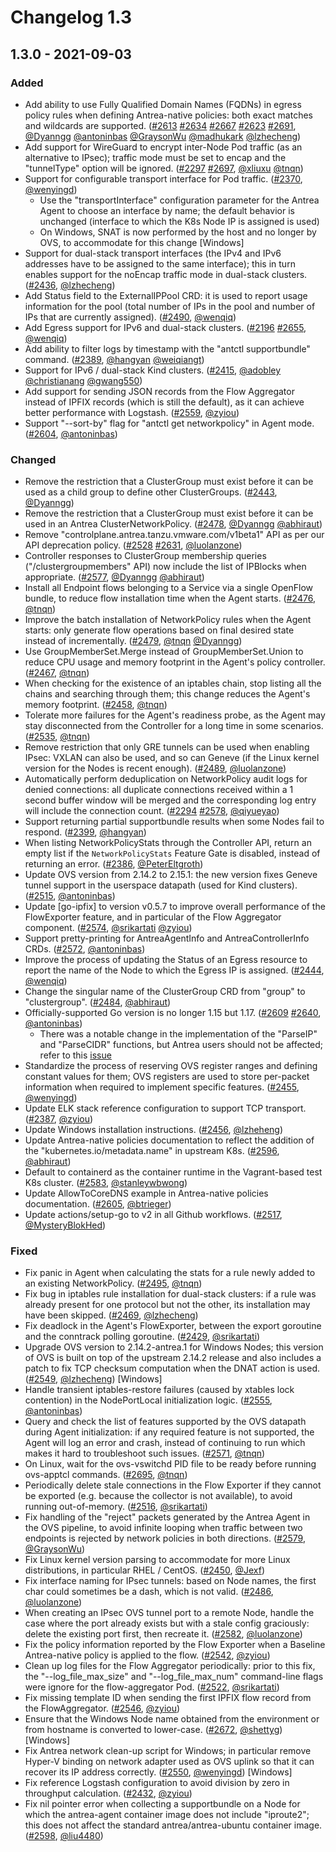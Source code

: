 # Changelog 1.3

## 1.3.0 - 2021-09-03

### Added

- Add ability to use Fully Qualified Domain Names (FQDNs) in egress policy rules when defining Antrea-native policies: both exact matches and wildcards are supported. ([#2613](https://github.com/antrea-io/antrea/pull/2613) [#2634](https://github.com/antrea-io/antrea/pull/2634) [#2667](https://github.com/antrea-io/antrea/pull/2667) [#2623](https://github.com/antrea-io/antrea/pull/2623) [#2691](https://github.com/antrea-io/antrea/pull/2691), [@Dyanngg] [@antoninbas] [@GraysonWu] [@madhukark] [@lzhecheng])
- Add support for WireGuard to encrypt inter-Node Pod traffic (as an alternative to IPsec); traffic mode must be set to encap and the "tunnelType" option will be ignored. ([#2297](https://github.com/antrea-io/antrea/pull/2297) [#2697](https://github.com/antrea-io/antrea/pull/2697), [@xliuxu] [@tnqn])
- Support for configurable transport interface for Pod traffic. ([#2370](https://github.com/antrea-io/antrea/pull/2370), [@wenyingd])
  * Use the "transportInterface" configuration parameter for the Antrea Agent to choose an interface by name; the default behavior is unchanged (interface to which the K8s Node IP is assigned is used)
  * On Windows, SNAT is now performed by the host and no longer by OVS, to accommodate for this change [Windows]
- Support for dual-stack transport interfaces (the IPv4 and IPv6 addresses have to be assigned to the same interface); this in turn enables support for the noEncap traffic mode in dual-stack clusters. ([#2436](https://github.com/antrea-io/antrea/pull/2436), [@lzhecheng])
- Add Status field to the ExternalIPPool CRD: it is used to report usage information for the pool (total number of IPs in the pool and number of IPs that are currently assigned). ([#2490](https://github.com/antrea-io/antrea/pull/2490), [@wenqiq])
- Add Egress support for IPv6 and dual-stack clusters. ([#2196](https://github.com/antrea-io/antrea/pull/2196) [#2655](https://github.com/antrea-io/antrea/pull/2655), [@wenqiq])
- Add ability to filter logs by timestamp with the "antctl supportbundle" command. ([#2389](https://github.com/antrea-io/antrea/pull/2389), [@hangyan] [@weiqiangt])
- Support for IPv6 / dual-stack Kind clusters. ([#2415](https://github.com/antrea-io/antrea/pull/2415), [@adobley] [@christianang] [@gwang550])
- Add support for sending JSON records from the Flow Aggregator instead of IPFIX records (which is still the default), as it can achieve better performance with Logstash. ([#2559](https://github.com/antrea-io/antrea/pull/2559), [@zyiou])
- Support "--sort-by" flag for "antctl get networkpolicy" in Agent mode. ([#2604](https://github.com/antrea-io/antrea/pull/2604), [@antoninbas])

### Changed

- Remove the restriction that a ClusterGroup must exist before it can be used as a child group to define other ClusterGroups. ([#2443](https://github.com/antrea-io/antrea/pull/2443), [@Dyanngg])
- Remove the restriction that a ClusterGroup must exist before it can be used in an Antrea ClusterNetworkPolicy. ([#2478](https://github.com/antrea-io/antrea/pull/2478), [@Dyanngg] [@abhiraut])
- Remove "controlplane.antrea.tanzu.vmware.com/v1beta1" API as per our API deprecation policy. ([#2528](https://github.com/antrea-io/antrea/pull/2528) [#2631](https://github.com/antrea-io/antrea/pull/2631), [@luolanzone])
- Controller responses to ClusterGroup membership queries ("/clustergroupmembers" API) now include the list of IPBlocks when appropriate. ([#2577](https://github.com/antrea-io/antrea/pull/2577), [@Dyanngg] [@abhiraut])
- Install all Endpoint flows belonging to a Service via a single OpenFlow bundle, to reduce flow installation time when the Agent starts. ([#2476](https://github.com/antrea-io/antrea/pull/2476), [@tnqn])
- Improve the batch installation of NetworkPolicy rules when the Agent starts: only generate flow operations based on final desired state instead of incrementally. ([#2479](https://github.com/antrea-io/antrea/pull/2479), [@tnqn] [@Dyanngg])
- Use GroupMemberSet.Merge instead of GroupMemberSet.Union to reduce CPU usage and memory footprint in the Agent's policy controller. ([#2467](https://github.com/antrea-io/antrea/pull/2467), [@tnqn])
- When checking for the existence of an iptables chain, stop listing all the chains and searching through them; this change reduces the Agent's memory footprint. ([#2458](https://github.com/antrea-io/antrea/pull/2458), [@tnqn])
- Tolerate more failures for the Agent's readiness probe, as the Agent may stay disconnected from the Controller for a long time in some scenarios. ([#2535](https://github.com/antrea-io/antrea/pull/2535), [@tnqn])
- Remove restriction that only GRE tunnels can be used when enabling IPsec: VXLAN can also be used, and so can Geneve (if the Linux kernel version for the Nodes is recent enough). ([#2489](https://github.com/antrea-io/antrea/pull/2489), [@luolanzone])
- Automatically perform deduplication on NetworkPolicy audit logs for denied connections: all duplicate connections received within a 1 second buffer window will be merged and the corresponding log entry will include the connection count. ([#2294](https://github.com/antrea-io/antrea/pull/2294) [#2578](https://github.com/antrea-io/antrea/pull/2578), [@qiyueyao])
- Support returning partial supportbundle results when some Nodes fail to respond. ([#2399](https://github.com/antrea-io/antrea/pull/2399), [@hangyan])
- When listing NetworkPolicyStats through the Controller API, return an empty list if the `NetworkPolicyStats` Feature Gate is disabled, instead of returning an error. ([#2386](https://github.com/antrea-io/antrea/pull/2386), [@PeterEltgroth])
- Update OVS version from 2.14.2 to 2.15.1: the new version fixes Geneve tunnel support in the userspace datapath (used for Kind clusters). ([#2515](https://github.com/antrea-io/antrea/pull/2515), [@antoninbas])
- Update [go-ipfix] to version v0.5.7 to improve overall performance of the FlowExporter feature, and in particular of the Flow Aggregator component. ([#2574](https://github.com/antrea-io/antrea/pull/2574), [@srikartati] [@zyiou])
- Support pretty-printing for AntreaAgentInfo and AntreaControllerInfo CRDs. ([#2572](https://github.com/antrea-io/antrea/pull/2572), [@antoninbas])
- Improve the process of updating the Status of an Egress resource to report the name of the Node to which the Egress IP is assigned. ([#2444](https://github.com/antrea-io/antrea/pull/2444), [@wenqiq])
- Change the singular name of the ClusterGroup CRD from "group" to "clustergroup". ([#2484](https://github.com/antrea-io/antrea/pull/2484), [@abhiraut])
- Officially-supported Go version is no longer 1.15 but 1.17. ([#2609](https://github.com/antrea-io/antrea/pull/2609) [#2640](https://github.com/antrea-io/antrea/pull/2640), [@antoninbas])
  * There was a notable change in the implementation of the "ParseIP" and "ParseCIDR" functions, but Antrea users should not be affected; refer to this [issue](https://github.com/antrea-io/antrea/issues/2606#issuecomment-901502141)
- Standardize the process of reserving OVS register ranges and defining constant values for them; OVS registers are used to store per-packet information when required to implement specific features. ([#2455](https://github.com/antrea-io/antrea/pull/2455), [@wenyingd])
- Update ELK stack reference configuration to support TCP transport. ([#2387](https://github.com/antrea-io/antrea/pull/2387), [@zyiou])
- Update Windows installation instructions. ([#2456](https://github.com/antrea-io/antrea/pull/2456), [@lzheheng])
- Update Antrea-native policies documentation to reflect the addition of the "kubernetes.io/metadata.name" in upstream K8s. ([#2596](https://github.com/antrea-io/antrea/pull/2596), [@abhiraut])
- Default to containerd as the container runtime in the Vagrant-based test K8s cluster. ([#2583](https://github.com/antrea-io/antrea/pull/2583), [@stanleywbwong])
- Update AllowToCoreDNS example in Antrea-native policies documentation. ([#2605](https://github.com/antrea-io/antrea/pull/2605), [@btrieger])
- Update actions/setup-go to v2 in all Github workflows. ([#2517](https://github.com/antrea-io/antrea/pull/2517), [@MysteryBlokHed])

### Fixed

- Fix panic in Agent when calculating the stats for a rule newly added to an existing NetworkPolicy. ([#2495](https://github.com/antrea-io/antrea/pull/2495), [@tnqn])
- Fix bug in iptables rule installation for dual-stack clusters: if a rule was already present for one protocol but not the other, its installation may have been skipped. ([#2469](https://github.com/antrea-io/antrea/pull/2469), [@lzhecheng])
- Fix deadlock in the Agent's FlowExporter, between the export goroutine and the conntrack polling goroutine. ([#2429](https://github.com/antrea-io/antrea/pull/2429), [@srikartati])
- Upgrade OVS version to 2.14.2-antrea.1 for Windows Nodes; this version of OVS is built on top of the upstream 2.14.2 release and also includes a patch to fix TCP checksum computation when the DNAT action is used. ([#2549](https://github.com/antrea-io/antrea/pull/2549), [@lzhecheng]) [Windows]
- Handle transient iptables-restore failures (caused by xtables lock contention) in the NodePortLocal initialization logic. ([#2555](https://github.com/antrea-io/antrea/pull/2555), [@antoninbas])
- Query and check the list of features supported by the OVS datapath during Agent initialization: if any required feature is not supported, the Agent will log an error and crash, instead of continuing to run which makes it hard to troubleshoot such issues. ([#2571](https://github.com/antrea-io/antrea/pull/2571), [@tnqn])
- On Linux, wait for the ovs-vswitchd PID file to be ready before running ovs-apptcl commands. ([#2695](https://github.com/antrea-io/antrea/pull/2695), [@tnqn])
- Periodically delete stale connections in the Flow Exporter if they cannot be exported (e.g. because the collector is not available), to avoid running out-of-memory. ([#2516](https://github.com/antrea-io/antrea/pull/2516), [@srikartati])
- Fix handling of the "reject" packets generated by the Antrea Agent in the OVS pipeline, to avoid infinite looping when traffic between two endpoints is rejected by network policies in both directions. ([#2579](https://github.com/antrea-io/antrea/pull/2579), [@GraysonWu])
- Fix Linux kernel version parsing to accommodate for more Linux distributions, in particular RHEL / CentOS. ([#2450](https://github.com/antrea-io/antrea/pull/2450), [@Jexf])
- Fix interface naming for IPsec tunnels: based on Node names, the first char could sometimes be a dash, which is not valid. ([#2486](https://github.com/antrea-io/antrea/pull/2486), [@luolanzone])
- When creating an IPsec OVS tunnel port to a remote Node, handle the case where the port already exists but with a stale config graciously: delete the existing port first, then recreate it. ([#2582](https://github.com/antrea-io/antrea/pull/2582), [@luolanzone])
- Fix the policy information reported by the Flow Exporter when a Baseline Antrea-native policy is applied to the flow. ([#2542](https://github.com/antrea-io/antrea/pull/2542), [@zyiou])
- Clean up log files for the Flow Aggregator periodically: prior to this fix, the "--log_file_max_size" and "--log_file_max_num" command-line flags were ignore for the flow-aggregator Pod. ([#2522](https://github.com/antrea-io/antrea/pull/2522), [@srikartati])
- Fix missing template ID when sending the first IPFIX flow record from the FlowAggregator. ([#2546](https://github.com/antrea-io/antrea/pull/2546), [@zyiou])
- Ensure that the Windows Node name obtained from the environment or from hostname is converted to lower-case. ([#2672](https://github.com/antrea-io/antrea/pull/2672), [@shettyg]) [Windows]
- Fix Antrea network clean-up script for Windows; in particular remove Hyper-V binding on network adapter used as OVS uplink so that it can recover its IP address correctly. ([#2550](https://github.com/antrea-io/antrea/pull/2550), [@wenyingd]) [Windows]
- Fix reference Logstash configuration to avoid division by zero in throughput calculation. ([#2432](https://github.com/antrea-io/antrea/pull/2432), [@zyiou])
- Fix nil pointer error when collecting a supportbundle on a Node for which the antrea-agent container image does not include "iproute2"; this does not affect the standard antrea/antrea-ubuntu container image. ([#2598](https://github.com/antrea-io/antrea/pull/2598), [@liu4480])

[@abhiraut]: https://github.com/abhiraut
[@adobley]: https://github.com/adobley
[@antoninbas]: https://github.com/antoninbas
[@btrieger]: https://github.com/btrieger
[@christianang]: https://github.com/christianang
[@Dyanngg]: https://github.com/Dyanngg
[@GraysonWu]: https://github.com/GraysonWu
[@gwang550]: https://github.com/gwang550
[@hangyan]: https://github.com/hangyan
[@Jexf]: https://github.com/Jexf
[@liu4480]: https://github.com/liu4480
[@luolanzone]: https://github.com/luolanzone
[@lzhecheng]: https://github.com/lzhecheng
[@lzheheng]: https://github.com/lzheheng
[@madhukark]: https://github.com/madhukark
[@MysteryBlokHed]: https://github.com/MysteryBlokHed
[@PeterEltgroth]: https://github.com/PeterEltgroth
[@qiyueyao]: https://github.com/qiyueyao
[@shettyg]: https://github.com/shettyg
[@srikartati]: https://github.com/srikartati
[@stanleywbwong]: https://github.com/stanleywbwong
[@tnqn]: https://github.com/tnqn
[@weiqiangt]: https://github.com/weiqiangt
[@wenqiq]: https://github.com/wenqiq
[@wenyingd]: https://github.com/wenyingd
[@xliuxu]: https://github.com/xliuxu
[@zyiou]: https://github.com/zyiou
